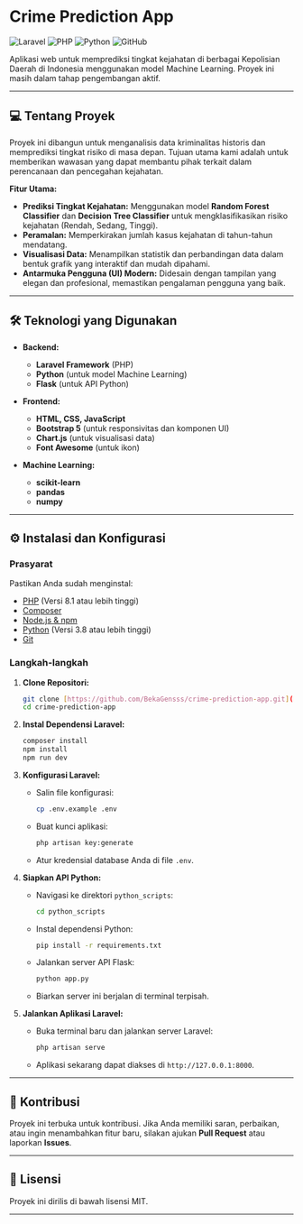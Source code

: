 # Crime Prediction App

![Laravel](https://img.shields.io/badge/Laravel-FF2D20?style=for-the-badge&logo=laravel&logoColor=white)
![PHP](https://img.shields.io/badge/PHP-777BB4?style=for-the-badge&logo=php&logoColor=white)
![Python](https://img.shields.io/badge/Python-3776AB?style=for-the-badge&logo=python&logoColor=white)
![GitHub](https://img.shields.io/badge/GitHub-100000?style=for-the-badge&logo=github&logoColor=white)

Aplikasi web untuk memprediksi tingkat kejahatan di berbagai Kepolisian Daerah di Indonesia menggunakan model Machine Learning. Proyek ini masih dalam tahap pengembangan aktif.

---

## 💻 Tentang Proyek

Proyek ini dibangun untuk menganalisis data kriminalitas historis dan memprediksi tingkat risiko di masa depan. Tujuan utama kami adalah untuk memberikan wawasan yang dapat membantu pihak terkait dalam perencanaan dan pencegahan kejahatan.

**Fitur Utama:**
* **Prediksi Tingkat Kejahatan:** Menggunakan model **Random Forest Classifier** dan **Decision Tree Classifier** untuk mengklasifikasikan risiko kejahatan (Rendah, Sedang, Tinggi).
* **Peramalan:** Memperkirakan jumlah kasus kejahatan di tahun-tahun mendatang.
* **Visualisasi Data:** Menampilkan statistik dan perbandingan data dalam bentuk grafik yang interaktif dan mudah dipahami.
* **Antarmuka Pengguna (UI) Modern:** Didesain dengan tampilan yang elegan dan profesional, memastikan pengalaman pengguna yang baik.

---

## 🛠️ Teknologi yang Digunakan

* **Backend:**
    * **Laravel Framework** (PHP)
    * **Python** (untuk model Machine Learning)
    * **Flask** (untuk API Python)

* **Frontend:**
    * **HTML, CSS, JavaScript**
    * **Bootstrap 5** (untuk responsivitas dan komponen UI)
    * **Chart.js** (untuk visualisasi data)
    * **Font Awesome** (untuk ikon)

* **Machine Learning:**
    * **scikit-learn**
    * **pandas**
    * **numpy**

---

## ⚙️ Instalasi dan Konfigurasi

### Prasyarat
Pastikan Anda sudah menginstal:
* [PHP](https://www.php.net/downloads.php) (Versi 8.1 atau lebih tinggi)
* [Composer](https://getcomposer.org/)
* [Node.js & npm](https://nodejs.org/en/download/)
* [Python](https://www.python.org/downloads/) (Versi 3.8 atau lebih tinggi)
* [Git](https://git-scm.com/downloads)

### Langkah-langkah
1.  **Clone Repositori:**
    ```bash
    git clone [https://github.com/BekaGensss/crime-prediction-app.git](https://github.com/BekaGensss/crime-prediction-app.git)
    cd crime-prediction-app
    ```

2.  **Instal Dependensi Laravel:**
    ```bash
    composer install
    npm install
    npm run dev
    ```

3.  **Konfigurasi Laravel:**
    * Salin file konfigurasi:
        ```bash
        cp .env.example .env
        ```
    * Buat kunci aplikasi:
        ```bash
        php artisan key:generate
        ```
    * Atur kredensial database Anda di file `.env`.

4.  **Siapkan API Python:**
    * Navigasi ke direktori `python_scripts`:
        ```bash
        cd python_scripts
        ```
    * Instal dependensi Python:
        ```bash
        pip install -r requirements.txt
        ```
    * Jalankan server API Flask:
        ```bash
        python app.py
        ```
    * Biarkan server ini berjalan di terminal terpisah.

5.  **Jalankan Aplikasi Laravel:**
    * Buka terminal baru dan jalankan server Laravel:
        ```bash
        php artisan serve
        ```
    * Aplikasi sekarang dapat diakses di `http://127.0.0.1:8000`.

---

## 🤝 Kontribusi

Proyek ini terbuka untuk kontribusi. Jika Anda memiliki saran, perbaikan, atau ingin menambahkan fitur baru, silakan ajukan **Pull Request** atau laporkan **Issues**.

---

## 📄 Lisensi

Proyek ini dirilis di bawah lisensi MIT.

---

